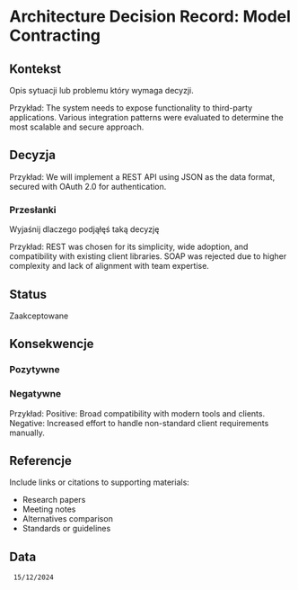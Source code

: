 # Architecture Decision Record: Model Contracting

## Kontekst
Opis sytuacji lub problemu który wymaga decyzji. 

Przykład:
The system needs to expose functionality to third-party applications. Various integration patterns were evaluated to determine the most scalable and secure approach.

## Decyzja

Przykład:
We will implement a REST API using JSON as the data format, secured with OAuth 2.0 for authentication.

### Przesłanki
Wyjaśnij dlaczego podjąłęś taką decyzję

Przykład: 
REST was chosen for its simplicity, wide adoption, and compatibility with existing client libraries. SOAP was rejected due to higher complexity and lack of alignment with team expertise.

## Status

Zaakceptowane

## Konsekwencje

### Pozytywne
### Negatywne

Przykład: 
Positive: Broad compatibility with modern tools and clients.
Negative: Increased effort to handle non-standard client requirements manually.

## Referencje

Include links or citations to supporting materials:
- Research papers
- Meeting notes
- Alternatives comparison
- Standards or guidelines

## Data

`` 15/12/2024``
